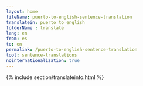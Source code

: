 ```yaml
---
layout: home
fileName: puerto-to-english-sentence-translation
translatein: puerto_to_english
folderName : translate
lang: en
from: es
to: en
permalink: /puerto-to-english-sentence-translation
tool: sentence-translations
nointernationalization: true
---
```

{% include section/translateinto.html %}
